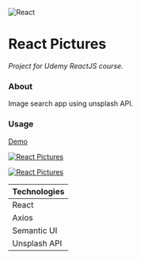 ![React](https://github.com/ermondel/wiki/blob/master/files/icons48b/React48b.png)

# React Pictures

_Project for Udemy ReactJS course._

### About

Image search app using unsplash API.

### Usage

[Demo](https://ermondel.github.io/react-pics)

[![React Pictures](https://github.com/ermondel/wiki/blob/master/screens/react-pics-app.jpg)](https://ermondel.github.io/react-pics)

[![React Pictures](https://github.com/ermondel/wiki/blob/master/screens/react-pics_smartphone.jpg)](https://ermondel.github.io/react-pics)

| Technologies |
| ------------ |
| React        |
| Axios        |
| Semantic UI  |
| Unsplash API |
